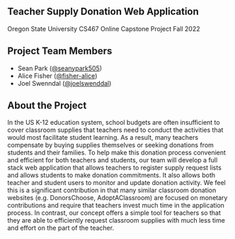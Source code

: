 ## Teacher Supply Donation Web Application
Oregon State University
CS467 Online Capstone Project
Fall 2022

## Project Team Members
- Sean Park ([@seanypark505](https://github.com/seanypark505))
- Alice Fisher ([@fisher-alice](https://github.com/fisher-alice)) 
- Joel Swenndal ([@joelswenddal](https://github.com/joelswenddal))

## About the Project
In the US K-12 education system, school budgets are often insufficient to cover classroom supplies that teachers need to conduct the activities that would most facilitate student learning. As a result, many teachers compensate by buying supplies themselves or seeking donations from students and their families. To help make this donation process convenient and efficient for both teachers and students, our team will develop a full stack web application that allows teachers to register supply request lists and allows students to make donation commitments. It also allows both teacher and student users to monitor and update donation activity. We feel this is a significant contribution in that many similar classroom donation websites (e.g. DonorsChoose, AdoptAClassroom) are focused on monetary contributions and require that teachers invest much time in the application process. In contrast, our concept offers a simple tool for teachers so that they are able to efficiently request classroom supplies with much less time and effort on the part of the teacher. 
